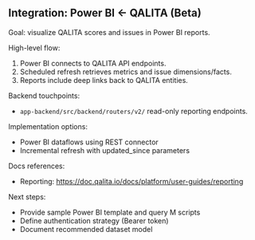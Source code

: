 ## Integration: Power BI ← QALITA (Beta)

Goal: visualize QALITA scores and issues in Power BI reports.

High-level flow:

1. Power BI connects to QALITA API endpoints.
2. Scheduled refresh retrieves metrics and issue dimensions/facts.
3. Reports include deep links back to QALITA entities.

Backend touchpoints:

- `app-backend/src/backend/routers/v2/` read-only reporting endpoints.

Implementation options:

- Power BI dataflows using REST connector
- Incremental refresh with updated_since parameters

Docs references:

- Reporting: https://doc.qalita.io/docs/platform/user-guides/reporting

Next steps:

- Provide sample Power BI template and query M scripts
- Define authentication strategy (Bearer token)
- Document recommended dataset model


